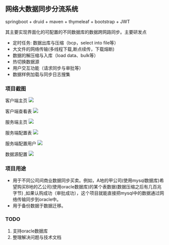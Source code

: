 ## 网络大数据同步分流系统

springboot + druid + maven + thymeleaf + bootstrap + JWT

其主要实现界面化的可配置的不同数据库的数据跨网路同步。主要研发点

- 定时任务: 数据出库与压缩（bcp，select into file等）
- 大文件的网络传输(多线程下载,断点续传，下载熔断) 
- 数据的解压缩与入库（load data、bulk等）
- 热切换数据源
- 用户交互功能（请求同步与审批等）
- 数据样例加载与同步日志搜集

### 项目截图

客户端主页
![](https://github.com/tellen7/DataSync/blob/master/screenshot/clientIndex2.png)

客户端查看表
![](https://github.com/tellen7/DataSync/blob/master/screenshot/clientTable2.png)

服务端主页
![](https://github.com/tellen7/DataSync/blob/master/screenshot/serverIndex2.png)

服务端配置表
![](https://github.com/tellen7/DataSync/blob/master/screenshot/serverTableConfig2.png)

服务端配置用户
![](https://github.com/tellen7/DataSync/blob/master/screenshot/serverUserConfig.png)

数据源配置
![](https://github.com/tellen7/DataSync/blob/master/screenshot/serverDataSourceConfig.png)


### 项目用途

- 用于不同公司间商业数据同步买卖。例如，A地的甲公司(使用mysql数据库)希望购买B地的乙公司(使用oracle数据库)的某个表数据(数据压缩之后有几百兆字节) ,如果认购成功（审批成功），这个项目就能直接把mysql中的数据通过网络传输同步到oracle中。
- 用于备份数据于数据迁移。


### TODO

1. 支持oracle数据库
2. 整理解决问题与技术文档 

